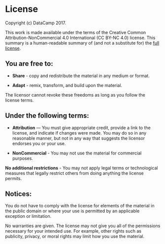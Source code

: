 # License

Copyright (c) DataCamp 2017.

This work is made available under the terms of the Creative Common Attribution-NonCommercial 4.0 International (CC BY-NC 4.0) license.
This summary is a human-readable summary of (and not a substitute for) the [full license](https://creativecommons.org/licenses/by-nc/4.0/legalcode).

## You are free to:

* **Share** - copy and redistribute the material in any medium or format.

* **Adapt** - remix, transform, and build upon the material.

The licensor cannot revoke these freedoms as long as you follow the license terms.

## Under the following terms:

* **Attribution** — You must give appropriate credit, provide a link to the license, and indicate if changes were made. You may do so in any reasonable manner, but not in any way that suggests the licensor endorses you or your use.

* **NonCommercial** - You may not use the material for commercial purposes.

**No additional restrictions** - You may not apply legal terms or technological measures that legally restrict others from doing anything the license permits.

## Notices:

You do not have to comply with the license for elements of the material in the public domain or where your use is permitted by an applicable exception or limitation.

No warranties are given. The license may not give you all of the permissions necessary for your intended use. For example, other rights such as publicity, privacy, or moral rights may limit how you use the material.
